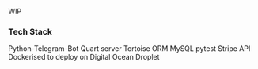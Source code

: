 WIP

### Tech Stack
Python-Telegram-Bot
Quart server
Tortoise ORM
MySQL
pytest
Stripe API
Dockerised to deploy on Digital Ocean Droplet
